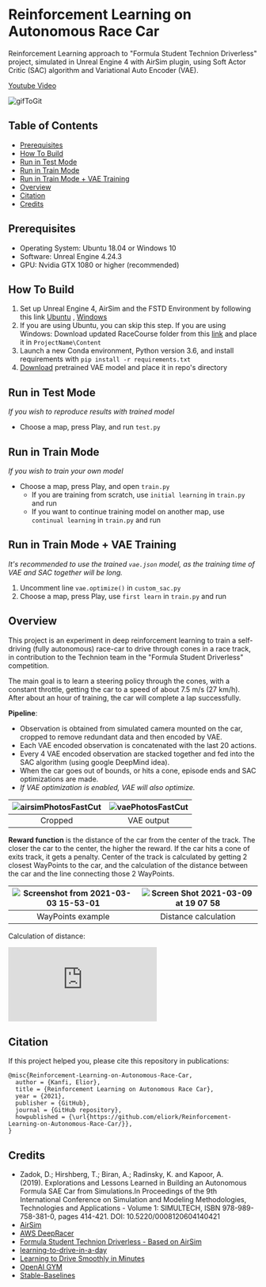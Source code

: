 # Reinforcement Learning on Autonomous Race Car

Reinforcement Learning approach to "Formula Student Technion Driverless" project, simulated in Unreal Engine 4 with AirSim plugin, using Soft Actor Critic (SAC) algorithm and Variational Auto Encoder (VAE).

[Youtube Video](https://www.youtube.com/watch?v=725uZB3qsqk)


![gifToGit](https://user-images.githubusercontent.com/38940464/109778141-26a99880-7c0d-11eb-801d-807bf91cded4.gif)

## Table of Contents

- [Prerequisites](#Prerequisites)
- [How To Build](#How-To-Build)
- [Run in Test Mode](#Run-in-Test-Mode)
- [Run in Train Mode](#Run-in-Train-Mode)
- [Run in Train Mode + VAE Training](#Run-in-Train-Mode-+-VAE-Training)
- [Overview](#Overview)
- [Citation](#Citation)
- [Credits](#Credits)


## Prerequisites 
* Operating System: Ubuntu 18.04 or Windows 10
* Software: Unreal Engine 4.24.3
* GPU: Nvidia GTX 1080 or higher (recommended)
  
## How To Build
1. Set up Unreal Engine 4, AirSim and the FSTD Environment by following this link [Ubuntu](https://github.com/eliork/Reinforcement-Learning-on-Autonomous-Race-Car/blob/main/build_FSTDriverless_ubuntu.md) , [Windows](https://github.com/FSTDriverless/AirSim/blob/master/docs/build_FSTDriverless_windows.md)
  2. If you are using Ubuntu, you can skip this step. If you are using Windows: Download updated RaceCourse folder from this [link](https://drive.google.com/file/d/1lpBHRYYw7GRICgLaSfMQcXlbP2A98b9L/view?usp=sharing) and place it in `ProjectName\Content`
3. Launch a new Conda environment, Python version 3.6, and install requirements with `pip install -r requirements.txt`
4. [Download](https://drive.google.com/file/d/19LQCuAvJIzB2I0KKTGcl0_cB0uCtcuD0/view?usp=sharing) pretrained VAE model and place it in repo's directory

## Run in Test Mode
*If you wish to reproduce results with trained model*
* Choose a map, press Play, and run `test.py`

## Run in Train Mode
*If you wish to train your own model*
* Choose a map, press Play, and open `train.py`  
  * If you are training from scratch, use `initial learning` in `train.py` and run
  * If you want to continue training model on another map, use `continual learning` in `train.py` and run

## Run in Train Mode + VAE Training 
*It's recommended to use the trained `vae.json` model, as the training time of VAE and SAC together will be long.*
1. Uncomment line `vae.optimize()` in `custom_sac.py`
2. Choose a map, press Play, use `first learn` in `train.py` and run

## Overview

This project is an experiment in deep reinforcement learning to train a self-driving (fully autonomous) race-car to drive through cones in a race track, in contribution to the Technion team in the "Formula Student Driverless" competition.

The main goal is to learn a steering policy through the cones, with a constant throttle, getting the car to a speed of about 7.5 m/s (27 km/h). 
After about an hour of training, the car will complete a lap successfully.
 
 **Pipeline**:
* Observation is obtained from simulated camera mounted on the car, cropped to remove redundant data and then encoded by VAE.
* Each VAE encoded observation is concatenated with the last 20 actions.
* Every 4 VAE encoded observation are stacked together and fed into the SAC algorithm (using google DeepMind idea).
* When the car goes out of bounds, or hits a cone, episode ends and SAC optimizations are made. 
* *If VAE optimization is enabled, VAE will also optimize.* 

![airsimPhotosFastCut](https://user-images.githubusercontent.com/38940464/109814525-4b1a6a80-7c37-11eb-9bd7-d3161d354c5c.gif)|![vaePhotosFastCut](https://user-images.githubusercontent.com/38940464/109814553-5077b500-7c37-11eb-8c4b-a14e14579726.gif)
:-------------------------:|:-------------------------:
Cropped | VAE output


**Reward function** is the distance of the car from the center of the track. The closer the car to the center, the higher the reward. If the car hits a cone of exits track, it gets a penalty. Center of the track is calculated by getting 2 closest WayPoints to the car, and the calculation of the distance between the car and the line connecting those 2 WayPoints.

 ![Screenshot from 2021-03-03 15-53-01](https://user-images.githubusercontent.com/38940464/109815678-94b78500-7c38-11eb-96d6-f9320bd783d7.png) | ![Screen Shot 2021-03-09 at 19 07 58](https://user-images.githubusercontent.com/38940464/110509482-d352b100-810a-11eb-896b-198b88fd50ba.png)
 :------------------------:|:---------------------:
 WayPoints example | Distance calculation
 
 Calculation of distance:
 
 ![equation](https://latex.codecogs.com/gif.latex?%5C%5C%20p_0%20-%20car%27s%5C%20position%20%5C%5C%20p_1%20%2C%20p_2%20-%20closest%5C%20WayPoints%20%5C%5C%20dist%20-%20distance%5C%20between%5C%20car%5C%20and%5C%20line%5C%20connecting%5C%20WayPoints%5C%20%3D%5Cfrac%7B%7C%5Cvec%7Bp_2p_1%7D%5Ctimes%5Cvec%7Bp_2p_0%7D%7C%7D%7B%7C%5Cvec%7Bp_2p_1%7D%7C%7D)
 


## Citation

If this project helped you, please cite this repository in publications:

```
@misc{Reinforcement-Learning-on-Autonomous-Race-Car,
  author = {Kanfi, Elior},
  title = {Reinforcement Learning on Autonomous Race Car},
  year = {2021},
  publisher = {GitHub},
  journal = {GitHub repository},
  howpublished = {\url{https://github.com/eliork/Reinforcement-Learning-on-Autonomous-Race-Car/}},
}
```
## Credits
* Zadok, D.; Hirshberg, T.; Biran, A.; Radinsky, K. and Kapoor, A. (2019). Explorations and Lessons Learned in Building an Autonomous Formula SAE Car from Simulations.In Proceedings of the 9th International Conference on Simulation and Modeling Methodologies, Technologies and Applications - Volume 1: SIMULTECH, ISBN 978-989-758-381-0, pages 414-421. DOI: 10.5220/0008120604140421
* [AirSim](https://github.com/microsoft/AirSim)
* [AWS DeepRacer](https://aws.amazon.com/deepracer/)
* [Formula Student Technion Driverless - Based on AirSim](https://github.com/FSTDriverless/AirSim)
* [learning-to-drive-in-a-day](https://github.com/r7vme/learning-to-drive-in-a-day)
* [Learning to Drive Smoothly in Minutes](https://github.com/araffin/learning-to-drive-in-5-minutes)
* [OpenAI GYM](https://github.com/openai/gym)
* [Stable-Baselines](https://github.com/hill-a/stable-baselines)






